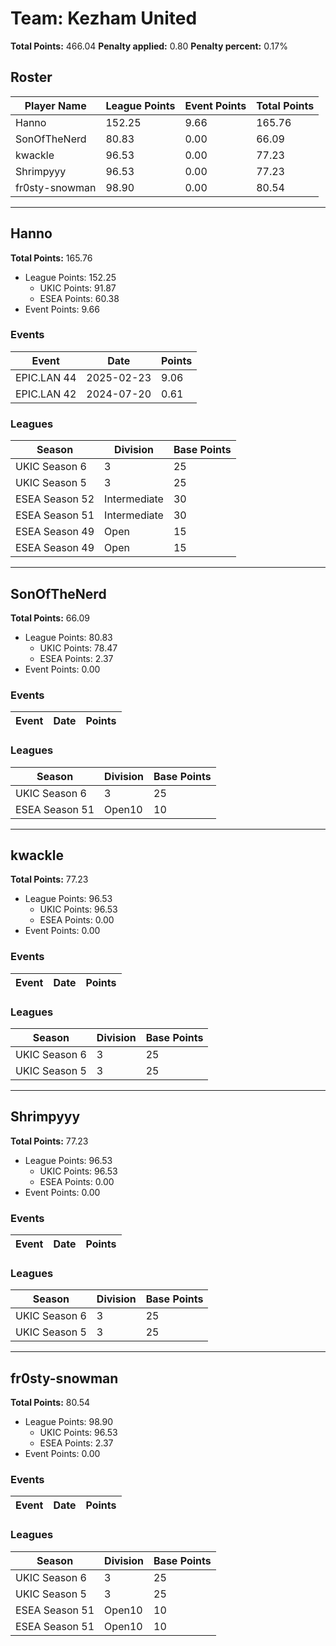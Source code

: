 # Team: Kezham United

**Total Points:** 466.04
**Penalty applied:** 0.80
**Penalty percent:** 0.17%

## Roster
| Player Name | League Points | Event Points | Total Points |
|-------------|--------------|--------------|-------------|
| Hanno | 152.25 | 9.66 | 165.76 |
| SonOfTheNerd | 80.83 | 0.00 | 66.09 |
| kwackle | 96.53 | 0.00 | 77.23 |
| Shrimpyyy | 96.53 | 0.00 | 77.23 |
| fr0sty-snowman | 98.90 | 0.00 | 80.54 |

---

## Hanno

**Total Points:** 165.76

- League Points: 152.25
  - UKIC Points: 91.87
  - ESEA Points: 60.38
- Event Points: 9.66

### Events
| Event | Date | Points |
|-------|------|--------|
| EPIC.LAN 44 | 2025-02-23 | 9.06 |
| EPIC.LAN 42 | 2024-07-20 | 0.61 |
### Leagues
| Season | Division | Base Points |
|--------|----------|-------------|
| UKIC Season 6 | 3 | 25 |
| UKIC Season 5 | 3 | 25 |
| ESEA Season 52 | Intermediate | 30 |
| ESEA Season 51 | Intermediate | 30 |
| ESEA Season 49 | Open | 15 |
| ESEA Season 49 | Open | 15 |
---

## SonOfTheNerd

**Total Points:** 66.09

- League Points: 80.83
  - UKIC Points: 78.47
  - ESEA Points: 2.37
- Event Points: 0.00

### Events
| Event | Date | Points |
|-------|------|--------|
### Leagues
| Season | Division | Base Points |
|--------|----------|-------------|
| UKIC Season 6 | 3 | 25 |
| ESEA Season 51 | Open10 | 10 |
---

## kwackle

**Total Points:** 77.23

- League Points: 96.53
  - UKIC Points: 96.53
  - ESEA Points: 0.00
- Event Points: 0.00

### Events
| Event | Date | Points |
|-------|------|--------|
### Leagues
| Season | Division | Base Points |
|--------|----------|-------------|
| UKIC Season 6 | 3 | 25 |
| UKIC Season 5 | 3 | 25 |
---

## Shrimpyyy

**Total Points:** 77.23

- League Points: 96.53
  - UKIC Points: 96.53
  - ESEA Points: 0.00
- Event Points: 0.00

### Events
| Event | Date | Points |
|-------|------|--------|
### Leagues
| Season | Division | Base Points |
|--------|----------|-------------|
| UKIC Season 6 | 3 | 25 |
| UKIC Season 5 | 3 | 25 |
---

## fr0sty-snowman

**Total Points:** 80.54

- League Points: 98.90
  - UKIC Points: 96.53
  - ESEA Points: 2.37
- Event Points: 0.00

### Events
| Event | Date | Points |
|-------|------|--------|
### Leagues
| Season | Division | Base Points |
|--------|----------|-------------|
| UKIC Season 6 | 3 | 25 |
| UKIC Season 5 | 3 | 25 |
| ESEA Season 51 | Open10 | 10 |
| ESEA Season 51 | Open10 | 10 |